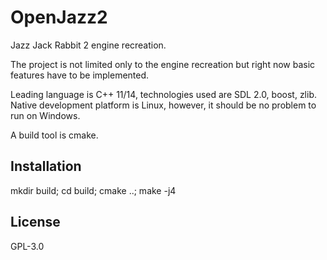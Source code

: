# OpenJazz2

Jazz Jack Rabbit 2 engine recreation.

The project is not limited only to the engine recreation but right now basic features have to be implemented.

Leading language is C++ 11/14, technologies used are SDL 2.0, boost, zlib. Native development platform is Linux, however, it should be no problem to run on Windows.

A build tool is cmake.

## Installation

mkdir build; cd build; cmake ..; make -j4

## License

GPL-3.0

